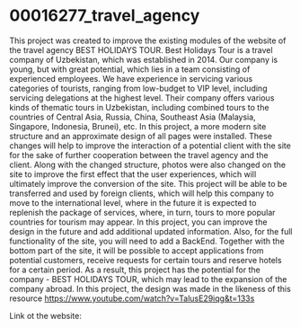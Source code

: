 # 00016277_travel_agency

This project was created to improve the existing modules of the website of the travel agency BEST HOLIDAYS TOUR. Best Holidays Tour is a travel company of Uzbekistan, which was established in 2014. Our company is young, but with great potential, which lies in a team consisting of experienced employees. We have experience in servicing various categories of tourists, ranging from low-budget to VIP level, including servicing delegations at the highest level. Their company offers various kinds of thematic tours in Uzbekistan, including combined tours to the countries of Central Asia, Russia, China, Southeast Asia (Malaysia, Singapore, Indonesia, Brunei), etc. In this project, a more modern site structure and an approximate design of all pages were installed. These changes will help to improve the interaction of a potential client with the site for the sake of further cooperation between the travel agency and the client. Along with the changed structure, photos were also changed on the site to improve the first effect that the user experiences, which will ultimately improve the conversion of the site.
This project will be able to be transferred and used by foreign clients, which will help this company to move to the international level, where in the future it is expected to replenish the package of services, where, in turn, tours to more popular countries for tourism may appear.
In this project, you can improve the design in the future and add additional updated information. Also, for the full functionality of the site, you will need to add a BackEnd. Together with the bottom part of the site, it will be possible to accept applications from potential customers, receive requests for certain tours and reserve hotels for a certain period.
As a result, this project has the potential for the company - BEST HOLIDAYS TOUR, which may lead to the expansion of the company abroad.
In this project, the design was made in the likeness of this resource https://www.youtube.com/watch?v=TalusE29iqg&t=133s

Link ot the website: 
